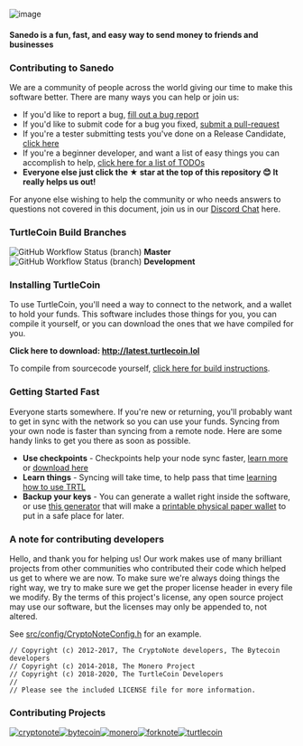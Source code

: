 ![image](https://user-images.githubusercontent.com/34389545/35821974-62e0e25c-0a70-11e8-87dd-2cfffeb6ed47.png)

#### Sanedo is a fun, fast, and easy way to send money to friends and businesses

### Contributing to Sanedo

We are a community of people across the world giving our time to make this software better. There are many ways you can help or join us:

-   If you'd like to report a bug, [fill out a bug report](https://github.com/turtlecoin/turtlecoin/issues/new?template=bug_report.md)
-   If you'd like to submit code for a bug you fixed, [submit a pull-request](https://github.com/turtlecoin/turtlecoin/compare)
-   If you're a tester submitting tests you've done on a Release Candidate, [click here](https://github.com/turtlecoin/turtlecoin/issues/new?template=release-candidate.md)
-   If you're a beginner developer, and want a list of easy things you can accomplish to help, [click here for a list of TODOs](https://github.com/turtlecoin/turtlecoin/labels/GOOD%20FIRST%20ISSUE)
-   **Everyone else just click the ★ star at the top of this repository 😊 It really helps us out!**

For anyone else wishing to help the community or who needs answers to questions not covered in this document, join us in our [Discord Chat](http://chat.turtlecoin.lol) here.

### TurtleCoin Build Branches

![GitHub Workflow Status (branch)](https://img.shields.io/github/workflow/status/turtlecoin/turtlecoin/Build/master) **Master**
![GitHub Workflow Status (branch)](https://img.shields.io/github/workflow/status/turtlecoin/turtlecoin/Build/development) **Development**

### Installing TurtleCoin

To use TurtleCoin, you'll need a way to connect to the network, and a wallet to hold your funds. This software includes those things for you, you can compile it yourself, or you can download the ones that we have compiled for you.

**Click here to download: http://latest.turtlecoin.lol**

To compile from sourcecode yourself, [click here for build instructions](https://github.com/turtlecoin/turtlecoin/blob/development/COMPILE.md).

### Getting Started Fast

Everyone starts somewhere. If you're new or returning, you'll probably want to get in sync with the network so you can use your funds. Syncing from your own node is faster than syncing from a remote node. Here are some handy links to get you there as soon as possible.

-   **Use checkpoints** - Checkpoints help your node sync faster, [learn more](http://checkpoints.turtlecoin.lol/use.html) or [download here](http://checkpoints.turtlecoin.lol)
-   **Learn things** - Syncing will take time, to help pass that time [learning how to use TRTL](https://docs.turtlecoin.lol/)
-   **Backup your keys** - You can generate a wallet right inside the software, or use [this generator](https://turtlecoin.lol/wallet/) that will make a [printable physical paper wallet](https://docs.turtlecoin.lol/guides/wallets/making-a-wallet) to put in a safe place for later.

### A note for contributing developers

Hello, and thank you for helping us! Our work makes use of many brilliant projects from other communities who contributed their code which helped us get to where we are now. To make sure we're always doing things the right way, we try to make sure we get the proper license header in every file we modify. By the terms of this project's license, any open source project may use our software, but the licenses may only be appended to, not altered. 

See [src/config/CryptoNoteConfig.h](https://github.com/turtlecoin/turtlecoin/commit/28cfef2575f2d767f6e512f2a4017adbf44e610e) for an example.

```
// Copyright (c) 2012-2017, The CryptoNote developers, The Bytecoin developers
// Copyright (c) 2014-2018, The Monero Project
// Copyright (c) 2018-2020, The TurtleCoin Developers
//
// Please see the included LICENSE file for more information.
```

### Contributing Projects

[![cryptonote](https://user-images.githubusercontent.com/34389545/72484723-d84bf700-37ca-11ea-812e-e24cd7bf9fca.png)](https://cryptonote.org/)[![bytecoin](https://user-images.githubusercontent.com/34389545/72484467-ef3e1980-37c9-11ea-903d-3d1266e9c4c2.png)](https://bytecoin.org/)[![monero](https://user-images.githubusercontent.com/34389545/72484448-e0576700-37c9-11ea-934a-15a7d9231709.png)](https://web.getmonero.org/)[![forknote](https://user-images.githubusercontent.com/34389545/72484430-d59cd200-37c9-11ea-8529-e06ae2426dca.png)](http://forknote.net/)[![turtlecoin](https://user-images.githubusercontent.com/34389545/72484404-c0c03e80-37c9-11ea-8754-0b5a8e797965.png)](https://turtlecoin.lol)
